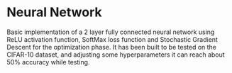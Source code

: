 # Neural Network
Basic implementation of a 2 layer fully connected neural network using ReLU activation function, SoftMax loss function and Stochastic Gradient Descent for the optimization phase. It has been built to be tested on the CIFAR-10 dataset, and adjusting some hyperparameters it can reach about 50% accuracy while testing.